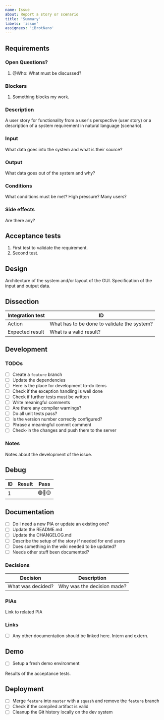 ```yaml
---
name: Issue
about: Report a story or scenario
title: 'Summary'
labels: 'issue'
assignees: 'iBrotNano'
---
```


## Requirements

### Open Questions?

1. @Who: What must be discussed?

### Blockers

1. Something blocks my work.

### Description

A user story for functionality from a user's perspective (user story) or a description of a system requirement in natural language (scenario).

### Input

What data goes into the system and what is their source?

### Output

What data goes out of the system and why?

### Conditions

What conditions must be met? High pressure? Many users?

### Side effects

Are there any?

## Acceptance tests

1. First test to validate the requirement.
1. Second test.

## Design

Architecture of the system and/or layout of the GUI. Specification of the input and output data.

## Dissection

| Integration test | ID                                          |
| --------------- | ------------------------------------------- |
| Action          | What has to be done to validate the system? |
| Expected result | What is a valid result?                     |

## Development

### TODOs

- [ ] Create a `feature` branch
- [ ] Update the dependencies
- [ ] Here is the place for development to-do items
- [ ] Check if the exception handling is well done
- [ ] Check if further tests must be written
- [ ] Write meaningful comments
- [ ] Are there any compiler warnings?
- [ ] Do all unit tests pass?
- [ ] Is the version number correctly configured?
- [ ] Phrase a meaningful commit comment
- [ ] Check-in the changes and push them to the server

### Notes

Notes about the development of the issue.

## Debug

| ID   | Result | Pass |
| ---- | ------ | ---- |
| 1   |        | 🟢🔴🟡  |

## Documentation

- [ ] Do I need a new PIA or update an existing one?
- [ ] Update the README.md
- [ ] Update the CHANGELOG.md
- [ ] Describe the setup of the story if needed for end users
- [ ] Does something in the wiki needed to be updated?
- [ ] Needs other stuff been documented?

### Decisions

| Decision          | Description                |
| ----------------- | -------------------------- |
| What was decided? | Why was the decision made? |

### PIAs

Link to related PIA

### Links

- [ ]  Any other documentation should be linked here. Intern and extern.

## Demo

- [ ] Setup a fresh demo environment

Results of the acceptance tests.

## Deployment

- [ ] Merge `feature` into `master`  with a `squash` and remove the `feature` branch
- [ ] Check if the compiled artifact is valid
- [ ] Cleanup the Git history locally on the dev system
